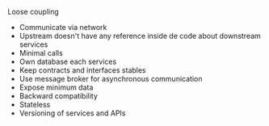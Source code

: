 Loose coupling

- Communicate via network
- Upstream doesn't have any reference inside de code about downstream services
- Minimal calls 
- Own database each services 
- Keep contracts and interfaces stables 
- Use message broker for asynchronous communication  
- Expose minimum data 
- Backward compatibility 
- Stateless 
- Versioning of services and APIs
